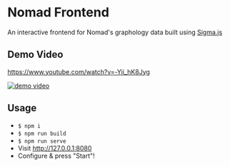 # Nomad Frontend

An interactive frontend for Nomad's graphology data built using [Sigma.js](https://www.sigmajs.org/)

## Demo Video

https://www.youtube.com/watch?v=-Yii_hK8Jyg

[![demo video](https://img.youtube.com/vi/-Yii_hK8Jyg/0.jpg)](https://www.youtube.com/watch?v=-Yii_hK8Jyg)

## Usage

- `$ npm i`
- `$ npm run build`
- `$ npm run serve`
- Visit http://127.0.0.1:8080
- Configure & press "Start"!
